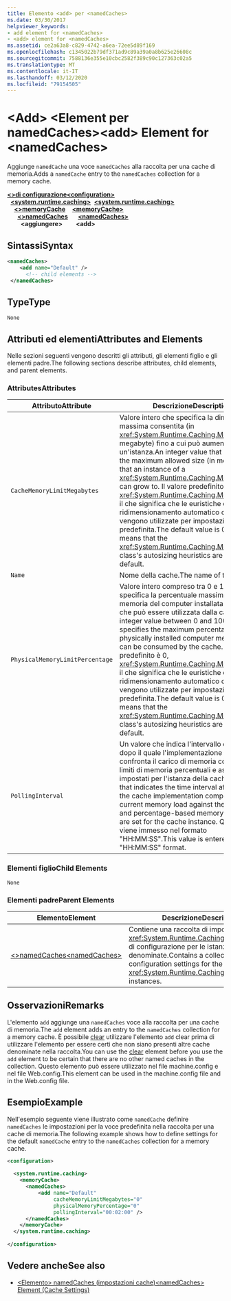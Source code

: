 ```yaml
---
title: Elemento <add> per <namedCaches>
ms.date: 03/30/2017
helpviewer_keywords:
- add element for <namedCaches>
- <add> element for <namedCaches>
ms.assetid: ce2a63a8-c829-4742-a6ea-72ee5d89f169
ms.openlocfilehash: c1345022b79df371ad9c89a39a0a8b625e26608c
ms.sourcegitcommit: 7588136e355e10cbc2582f389c90c127363c02a5
ms.translationtype: MT
ms.contentlocale: it-IT
ms.lasthandoff: 03/12/2020
ms.locfileid: "79154505"
---
```

# <a name="add-element-for-namedcaches"></a><span data-ttu-id="37b2d-102">\<Add> \<Element per namedCaches></span><span class="sxs-lookup"><span data-stu-id="37b2d-102">\<add> Element for \<namedCaches></span></span>
<span data-ttu-id="37b2d-103">Aggiunge `namedCache` una voce `namedCaches` alla raccolta per una cache di memoria.</span><span class="sxs-lookup"><span data-stu-id="37b2d-103">Adds a `namedCache` entry to the `namedCaches` collection for a memory cache.</span></span>  
  
<span data-ttu-id="37b2d-104">[**\<>di configurazione**](../configuration-element.md)</span><span class="sxs-lookup"><span data-stu-id="37b2d-104">[**\<configuration>**](../configuration-element.md)</span></span>\
<span data-ttu-id="37b2d-105">&nbsp;&nbsp;[**\<system.runtime.caching>**](system-runtime-caching-element-cache-settings.md)</span><span class="sxs-lookup"><span data-stu-id="37b2d-105">&nbsp;&nbsp;[**\<system.runtime.caching>**](system-runtime-caching-element-cache-settings.md)</span></span>\
<span data-ttu-id="37b2d-106">&nbsp;&nbsp;&nbsp;&nbsp;[**\<>memoryCache**](memorycache-element-cache-settings.md)</span><span class="sxs-lookup"><span data-stu-id="37b2d-106">&nbsp;&nbsp;&nbsp;&nbsp;[**\<memoryCache>**](memorycache-element-cache-settings.md)</span></span>\
<span data-ttu-id="37b2d-107">&nbsp;&nbsp;&nbsp;&nbsp;&nbsp;&nbsp;[**\<>namedCaches**](namedcaches-element-cache-settings.md)</span><span class="sxs-lookup"><span data-stu-id="37b2d-107">&nbsp;&nbsp;&nbsp;&nbsp;&nbsp;&nbsp;[**\<namedCaches>**](namedcaches-element-cache-settings.md)</span></span>\
<span data-ttu-id="37b2d-108">&nbsp;&nbsp;&nbsp;&nbsp;&nbsp;&nbsp;&nbsp;&nbsp;**\<aggiungere>**</span><span class="sxs-lookup"><span data-stu-id="37b2d-108">&nbsp;&nbsp;&nbsp;&nbsp;&nbsp;&nbsp;&nbsp;&nbsp;**\<add>**</span></span>  
  
## <a name="syntax"></a><span data-ttu-id="37b2d-109">Sintassi</span><span class="sxs-lookup"><span data-stu-id="37b2d-109">Syntax</span></span>  
  
```xml  
<namedCaches>  
    <add name="Default" />  
      <!-- child elements -->  
 </namedCaches>  
```  
  
## <a name="type"></a><span data-ttu-id="37b2d-110">Type</span><span class="sxs-lookup"><span data-stu-id="37b2d-110">Type</span></span>  
 `None`  
  
## <a name="attributes-and-elements"></a><span data-ttu-id="37b2d-111">Attributi ed elementi</span><span class="sxs-lookup"><span data-stu-id="37b2d-111">Attributes and Elements</span></span>  
 <span data-ttu-id="37b2d-112">Nelle sezioni seguenti vengono descritti gli attributi, gli elementi figlio e gli elementi padre.</span><span class="sxs-lookup"><span data-stu-id="37b2d-112">The following sections describe attributes, child elements, and parent elements.</span></span>  
  
### <a name="attributes"></a><span data-ttu-id="37b2d-113">Attributes</span><span class="sxs-lookup"><span data-stu-id="37b2d-113">Attributes</span></span>  
  
|<span data-ttu-id="37b2d-114">Attributo</span><span class="sxs-lookup"><span data-stu-id="37b2d-114">Attribute</span></span>|<span data-ttu-id="37b2d-115">Descrizione</span><span class="sxs-lookup"><span data-stu-id="37b2d-115">Description</span></span>|  
|-|-|  
|`CacheMemoryLimitMegabytes`|<span data-ttu-id="37b2d-116">Valore intero che specifica la dimensione massima consentita (in <xref:System.Runtime.Caching.MemoryCache> megabyte) fino a cui può aumentare un'istanza.</span><span class="sxs-lookup"><span data-stu-id="37b2d-116">An integer value that specifies the maximum allowed size (in megabytes) that an instance of a <xref:System.Runtime.Caching.MemoryCache> can grow to.</span></span> <span data-ttu-id="37b2d-117">Il valore predefinito è 0, <xref:System.Runtime.Caching.MemoryCache> il che significa che le euristiche di ridimensionamento automatico della classe vengono utilizzate per impostazione predefinita.</span><span class="sxs-lookup"><span data-stu-id="37b2d-117">The default value is 0, which means that the <xref:System.Runtime.Caching.MemoryCache> class's autosizing heuristics are used by default.</span></span>|  
|`Name`|<span data-ttu-id="37b2d-118">Nome della cache.</span><span class="sxs-lookup"><span data-stu-id="37b2d-118">The name of the cache.</span></span>|  
|`PhysicalMemoryLimitPercentage`|<span data-ttu-id="37b2d-119">Valore intero compreso tra 0 e 100 che specifica la percentuale massima di memoria del computer installata fisicamente che può essere utilizzata dalla cache.</span><span class="sxs-lookup"><span data-stu-id="37b2d-119">An integer value between 0 and 100 that specifies the maximum percentage of physically installed computer memory that can be consumed by the cache.</span></span> <span data-ttu-id="37b2d-120">Il valore predefinito è 0, <xref:System.Runtime.Caching.MemoryCache> il che significa che le euristiche di ridimensionamento automatico della classe vengono utilizzate per impostazione predefinita.</span><span class="sxs-lookup"><span data-stu-id="37b2d-120">The default value is 0, which means that the <xref:System.Runtime.Caching.MemoryCache> class's autosizing heuristics are used by default.</span></span>|  
|`PollingInterval`|<span data-ttu-id="37b2d-121">Un valore che indica l'intervallo di tempo dopo il quale l'implementazione della cache confronta il carico di memoria corrente con i limiti di memoria percentuali e assoluti impostati per l'istanza della cache.</span><span class="sxs-lookup"><span data-stu-id="37b2d-121">A value that indicates the time interval after which the cache implementation compares the current memory load against the absolute and percentage-based memory limits that are set for the cache instance.</span></span> <span data-ttu-id="37b2d-122">Questo valore viene immesso nel formato "HH:MM:SS".</span><span class="sxs-lookup"><span data-stu-id="37b2d-122">This value is entered in "HH:MM:SS" format.</span></span>|  
  
### <a name="child-elements"></a><span data-ttu-id="37b2d-123">Elementi figlio</span><span class="sxs-lookup"><span data-stu-id="37b2d-123">Child Elements</span></span>  
 `None`  
  
### <a name="parent-elements"></a><span data-ttu-id="37b2d-124">Elementi padre</span><span class="sxs-lookup"><span data-stu-id="37b2d-124">Parent Elements</span></span>  
  
|<span data-ttu-id="37b2d-125">Elemento</span><span class="sxs-lookup"><span data-stu-id="37b2d-125">Element</span></span>|<span data-ttu-id="37b2d-126">Descrizione</span><span class="sxs-lookup"><span data-stu-id="37b2d-126">Description</span></span>|  
|-------------|-----------------|  
|[<span data-ttu-id="37b2d-127">\<>namedCaches</span><span class="sxs-lookup"><span data-stu-id="37b2d-127">\<namedCaches></span></span>](namedcaches-element-cache-settings.md)|<span data-ttu-id="37b2d-128">Contiene una raccolta di impostazioni <xref:System.Runtime.Caching.MemoryCache> di configurazione per le istanze denominate.</span><span class="sxs-lookup"><span data-stu-id="37b2d-128">Contains a collection of configuration settings for the named <xref:System.Runtime.Caching.MemoryCache> instances.</span></span>|  
  
## <a name="remarks"></a><span data-ttu-id="37b2d-129">Osservazioni</span><span class="sxs-lookup"><span data-stu-id="37b2d-129">Remarks</span></span>  
 <span data-ttu-id="37b2d-130">L'elemento `add` aggiunge una `namedCaches` voce alla raccolta per una cache di memoria.</span><span class="sxs-lookup"><span data-stu-id="37b2d-130">The `add` element adds an entry to the `namedCaches` collection for a memory cache.</span></span> <span data-ttu-id="37b2d-131">È possibile [clear](clear-element-for-namedcaches.md) utilizzare l'elemento `add` clear prima di utilizzare l'elemento per essere certi che non siano presenti altre cache denominate nella raccolta.</span><span class="sxs-lookup"><span data-stu-id="37b2d-131">You can use the [clear](clear-element-for-namedcaches.md) element before you use the `add` element to be certain that there are no other named caches in the collection.</span></span> <span data-ttu-id="37b2d-132">Questo elemento può essere utilizzato nel file machine.config e nel file Web.config.</span><span class="sxs-lookup"><span data-stu-id="37b2d-132">This element can be used in the machine.config file and in the Web.config file.</span></span>  
  
## <a name="example"></a><span data-ttu-id="37b2d-133">Esempio</span><span class="sxs-lookup"><span data-stu-id="37b2d-133">Example</span></span>  
 <span data-ttu-id="37b2d-134">Nell'esempio seguente viene illustrato come `namedCache` definire `namedCaches` le impostazioni per la voce predefinita nella raccolta per una cache di memoria.</span><span class="sxs-lookup"><span data-stu-id="37b2d-134">The following example shows how to define settings for the default `namedCache` entry to the `namedCaches` collection for a memory cache.</span></span>  
  
```xml  
<configuration>  
  
  <system.runtime.caching>  
    <memoryCache>  
      <namedCaches>  
          <add name="Default"
               cacheMemoryLimitMegabytes="0"
               physicalMemoryPercentage="0"  
               pollingInterval="00:02:00" />  
      </namedCaches>  
    </memoryCache>  
  </system.runtime.caching>  
  
</configuration>  
```  
  
## <a name="see-also"></a><span data-ttu-id="37b2d-135">Vedere anche</span><span class="sxs-lookup"><span data-stu-id="37b2d-135">See also</span></span>

- [<span data-ttu-id="37b2d-136">\<Elemento> namedCaches (impostazioni cache)</span><span class="sxs-lookup"><span data-stu-id="37b2d-136">\<namedCaches> Element (Cache Settings)</span></span>](namedcaches-element-cache-settings.md)
